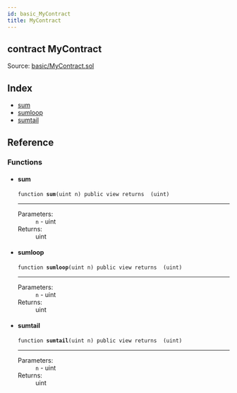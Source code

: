 ```yaml
---
id: basic_MyContract
title: MyContract
---
```


<div class="contract-doc"><div class="contract"><h2 class="contract-header"><span class="contract-kind">contract</span> MyContract</h2><div class="source">Source: <a href="https://github.com/FriendlyUser/solidity-smart-contracts.git//blob/v0.1.0/contracts/basic/MyContract.sol" target="_blank">basic/MyContract.sol</a></div></div><div class="index"><h2>Index</h2><ul><li><a href="basic_MyContract.html#sum">sum</a></li><li><a href="basic_MyContract.html#sumloop">sumloop</a></li><li><a href="basic_MyContract.html#sumtail">sumtail</a></li></ul></div><div class="reference"><h2>Reference</h2><div class="functions"><h3>Functions</h3><ul><li><div class="item function"><span id="sum" class="anchor-marker"></span><h4 class="name">sum</h4><div class="body"><code class="signature">function <strong>sum</strong><span>(uint n) </span><span>public </span><span>view </span><span>returns  (uint) </span></code><hr/><dl><dt><span class="label-parameters">Parameters:</span></dt><dd><div><code>n</code> - uint</div></dd><dt><span class="label-return">Returns:</span></dt><dd>uint</dd></dl></div></div></li><li><div class="item function"><span id="sumloop" class="anchor-marker"></span><h4 class="name">sumloop</h4><div class="body"><code class="signature">function <strong>sumloop</strong><span>(uint n) </span><span>public </span><span>view </span><span>returns  (uint) </span></code><hr/><dl><dt><span class="label-parameters">Parameters:</span></dt><dd><div><code>n</code> - uint</div></dd><dt><span class="label-return">Returns:</span></dt><dd>uint</dd></dl></div></div></li><li><div class="item function"><span id="sumtail" class="anchor-marker"></span><h4 class="name">sumtail</h4><div class="body"><code class="signature">function <strong>sumtail</strong><span>(uint n) </span><span>public </span><span>view </span><span>returns  (uint) </span></code><hr/><dl><dt><span class="label-parameters">Parameters:</span></dt><dd><div><code>n</code> - uint</div></dd><dt><span class="label-return">Returns:</span></dt><dd>uint</dd></dl></div></div></li></ul></div></div></div>
